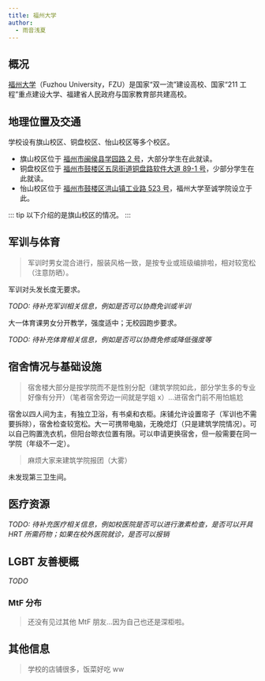 ```yaml
---
title: 福州大学
author:
  - 雨音浅夏
---
```


## 概况

[福州大学](https://www.fzu.edu.cn)（Fuzhou University，FZU）是国家“双一流”建设高校、国家“211 工程”重点建设大学、福建省人民政府与国家教育部共建高校。

## 地理位置及交通

学校设有旗山校区、铜盘校区、怡山校区等多个校区。

- 旗山校区位于 [福州市闽侯县学园路 2 号](https://amap.com/place/B024F05T6I)，大部分学生在此就读。
- 铜盘校区位于 [福州市鼓楼区五凤街道铜盘路软件大道 89-1 号](https://amap.com/place/B024F061NA)，少部分学生在此就读。
- 怡山校区位于 [福州市鼓楼区洪山镇工业路 523 号](https://amap.com/place/B024F055ER)，福州大学至诚学院设立于此。

::: tip
以下介绍的是旗山校区的情况。
:::

## 军训与体育

> 军训时男女混合进行，服装风格一致，是按专业或班级编排啦，相对较宽松（注意防晒）。

军训对头发长度无要求。

_TODO: 待补充军训相关信息，例如是否可以协商免训或半训_

大一体育课男女分开教学，强度适中；无校园跑步要求。

_TODO: 待补充体育相关信息，例如是否可以协商免修或降低强度等_

## 宿舍情况与基础设施

> 宿舍楼大部分是按学院而不是性别分配（建筑学院如此，部分学生多的专业好像有分开）（笔者宿舍旁边一间就是学姐 x）…进宿舍门前不用怕尴尬

宿舍以四人间为主，有独立卫浴，有书桌和衣柜。床铺允许设置帘子（军训也不需要拆除），宿舍检查较宽松。大一可携带电脑，无晚熄灯（只是建筑学院情况）。可以自己购置洗衣机，但阳台晾衣位置有限。可以申请更换宿舍，但一般需要在同一学院（年级不一定）。

> 麻烦大家来建筑学院报团（大雾）

未发现第三卫生间。

## 医疗资源

_TODO: 待补充医疗相关信息，例如校医院是否可以进行激素检查，是否可以开具 HRT 所需药物；如果在校外医院就诊，是否可以报销_

## LGBT 友善梗概

_TODO_

### MtF 分布

> 还没有见过其他 MtF 朋友…因为自己也还是深柜啦。

## 其他信息

> 学校的店铺很多，饭菜好吃 ww
